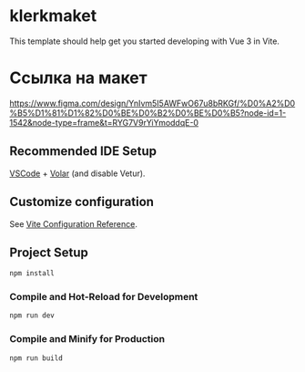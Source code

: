 # klerkmaket

This template should help get you started developing with Vue 3 in Vite.

# Ссылка на макет

https://www.figma.com/design/YnIvm5I5AWFwO67u8bRKGf/%D0%A2%D0%B5%D1%81%D1%82%D0%BE%D0%B2%D0%BE%D0%B5?node-id=1-1542&node-type=frame&t=RYG7V9rYiYmoddqE-0

## Recommended IDE Setup

[VSCode](https://code.visualstudio.com/) + [Volar](https://marketplace.visualstudio.com/items?itemName=Vue.volar) (and disable Vetur).

## Customize configuration

See [Vite Configuration Reference](https://vite.dev/config/).

## Project Setup

```sh
npm install
```

### Compile and Hot-Reload for Development

```sh
npm run dev
```

### Compile and Minify for Production

```sh
npm run build
```
